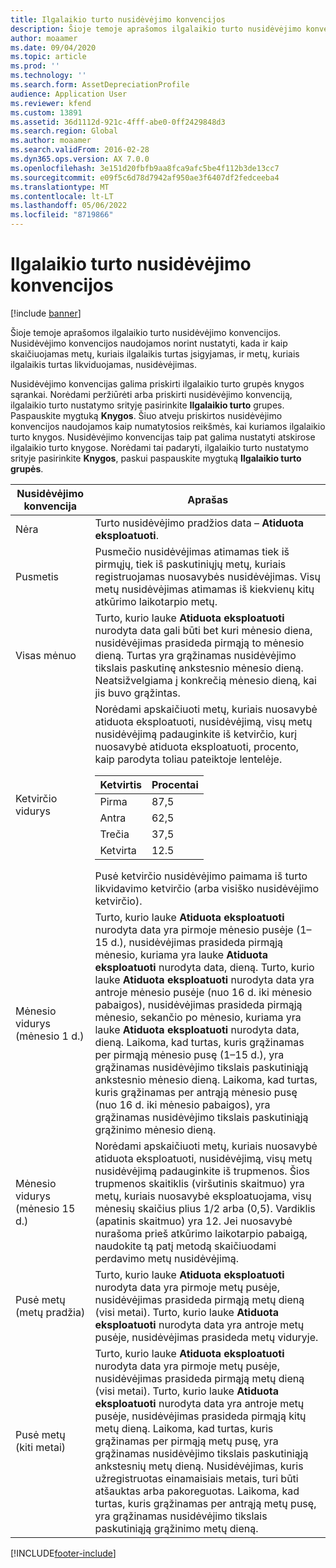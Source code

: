 ```yaml
---
title: Ilgalaikio turto nusidėvėjimo konvencijos
description: Šioje temoje aprašomos ilgalaikio turto nusidėvėjimo konvencijos.
author: moaamer
ms.date: 09/04/2020
ms.topic: article
ms.prod: ''
ms.technology: ''
ms.search.form: AssetDepreciationProfile
audience: Application User
ms.reviewer: kfend
ms.custom: 13891
ms.assetid: 36d1112d-921c-4fff-abe0-0ff2429848d3
ms.search.region: Global
ms.author: moaamer
ms.search.validFrom: 2016-02-28
ms.dyn365.ops.version: AX 7.0.0
ms.openlocfilehash: 3e151d20fbfb9aa8fca9afc5be4f112b3de13cc7
ms.sourcegitcommit: e09f5c6d78d7942af950ae3f6407df2fedceeba4
ms.translationtype: MT
ms.contentlocale: lt-LT
ms.lasthandoff: 05/06/2022
ms.locfileid: "8719866"
---
```

# <a name="fixed-asset-depreciation-conventions"></a>Ilgalaikio turto nusidėvėjimo konvencijos

[!include [banner](../includes/banner.md)]

Šioje temoje aprašomos ilgalaikio turto nusidėvėjimo konvencijos. Nusidėvėjimo konvencijos naudojamos norint nustatyti, kada ir kaip skaičiuojamas metų, kuriais ilgalaikis turtas įsigyjamas, ir metų, kuriais ilgalaikis turtas likviduojamas, nusidėvėjimas.

Nusidėvėjimo konvencijas galima priskirti ilgalaikio turto grupės knygos sąrankai. Norėdami peržiūrėti arba priskirti nusidėvėjimo konvenciją, ilgalaikio turto nustatymo srityje pasirinkite **Ilgalaikio turto** grupes. Paspauskite mygtuką **Knygos**. Šiuo atveju priskirtos nusidėvėjimo konvencijos naudojamos kaip numatytosios reikšmės, kai kuriamos ilgalaikio turto knygos. Nusidėvėjimo konvencijas taip pat galima nustatyti atskirose ilgalaikio turto knygose. Norėdami tai padaryti, ilgalaikio turto nustatymo srityje pasirinkite **Knygos**, paskui paspauskite mygtuką **Ilgalaikio turto grupės**.

| Nusidėvėjimo konvencija   | Aprašas |
|---------------------------|-------------|
| Nėra                      | Turto nusidėvėjimo pradžios data – <strong>Atiduota eksploatuoti</strong>. |
| Pusmetis                 | Pusmečio nusidėvėjimas atimamas tiek iš pirmųjų, tiek iš paskutiniųjų metų, kuriais registruojamas nuosavybės nusidėvėjimas. Visų metų nusidėvėjimas atimamas iš kiekvienų kitų atkūrimo laikotarpio metų. |
| Visas mėnuo                | Turto, kurio lauke <strong>Atiduota eksploatuoti</strong> nurodyta data gali būti bet kuri mėnesio diena, nusidėvėjimas prasideda pirmąją to mėnesio dieną. Turtas yra grąžinamas nusidėvėjimo tikslais paskutinę ankstesnio mėnesio dieną. Neatsižvelgiama į konkrečią mėnesio dieną, kai jis buvo grąžintas. |
| Ketvirčio vidurys               | Norėdami apskaičiuoti metų, kuriais nuosavybė atiduota eksploatuoti, nusidėvėjimą, visų metų nusidėvėjimą padauginkite iš ketvirčio, kurį nuosavybė atiduota eksploatuoti, procento, kaip parodyta toliau pateiktoje lentelėje.<table><thead><tr><th>Ketvirtis</th><th>Procentai</th></tr></thead><tbody><tr><td>Pirma</td><td>87,5</td></tr><tr><td>Antra</td><td>62,5</td></tr><tr><td>Trečia</td><td>37,5</td></tr><tr><td>Ketvirta</td><td>12.5</td></tr></tbody></table>Pusė ketvirčio nusidėvėjimo paimama iš turto likvidavimo ketvirčio (arba visiško nusidėvėjimo ketvirčio). |
| Mėnesio vidurys (mėnesio 1 d.)  | Turto, kurio lauke <strong>Atiduota eksploatuoti</strong> nurodyta data yra pirmoje mėnesio pusėje (1–15 d.), nusidėvėjimas prasideda pirmąją mėnesio, kuriama yra lauke <strong>Atiduota eksploatuoti</strong> nurodyta data, dieną. Turto, kurio lauke <strong>Atiduota eksploatuoti</strong> nurodyta data yra antroje mėnesio pusėje (nuo 16 d. iki mėnesio pabaigos), nusidėvėjimas prasideda pirmąją mėnesio, sekančio po mėnesio, kuriama yra lauke <strong>Atiduota eksploatuoti</strong> nurodyta data, dieną. Laikoma, kad turtas, kuris grąžinamas per pirmąją mėnesio pusę (1–15 d.), yra grąžinamas nusidėvėjimo tikslais paskutiniąją ankstesnio mėnesio dieną. Laikoma, kad turtas, kuris grąžinamas per antrąją mėnesio pusę (nuo 16 d. iki mėnesio pabaigos), yra grąžinamas nusidėvėjimo tikslais paskutiniąją grąžinimo mėnesio dieną. |
| Mėnesio vidurys (mėnesio 15 d.) | Norėdami apskaičiuoti metų, kuriais nuosavybė atiduota eksploatuoti, nusidėvėjimą, visų metų nusidėvėjimą padauginkite iš trupmenos. Šios trupmenos skaitiklis (viršutinis skaitmuo) yra metų, kuriais nuosavybė eksploatuojama, visų mėnesių skaičius plius 1/2 arba (0,5). Vardiklis (apatinis skaitmuo) yra 12. Jei nuosavybė nurašoma prieš atkūrimo laikotarpio pabaigą, naudokite tą patį metodą skaičiuodami perdavimo metų nusidėvėjimą. |
| Pusė metų (metų pradžia) | Turto, kurio lauke <strong>Atiduota eksploatuoti</strong> nurodyta data yra pirmoje metų pusėje, nusidėvėjimas prasideda pirmąją metų dieną (visi metai). Turto, kurio lauke <strong>Atiduota eksploatuoti</strong> nurodyta data yra antroje metų pusėje, nusidėvėjimas prasideda metų viduryje. |
| Pusė metų (kiti metai)     | Turto, kurio lauke <strong>Atiduota eksploatuoti</strong> nurodyta data yra pirmoje metų pusėje, nusidėvėjimas prasideda pirmąją metų dieną (visi metai). Turto, kurio lauke <strong>Atiduota eksploatuoti</strong> nurodyta data yra antroje metų pusėje, nusidėvėjimas prasideda pirmąją kitų metų dieną. Laikoma, kad turtas, kuris grąžinamas per pirmąją metų pusę, yra grąžinamas nusidėvėjimo tikslais paskutiniąją ankstesnių metų dieną. Nusidėvėjimas, kuris užregistruotas einamaisiais metais, turi būti atšauktas arba pakoreguotas. Laikoma, kad turtas, kuris grąžinamas per antrąją metų pusę, yra grąžinamas nusidėvėjimo tikslais paskutiniąją grąžinimo metų dieną. |


[!INCLUDE[footer-include](../../includes/footer-banner.md)]
